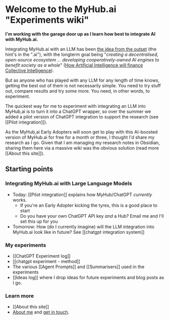 # Welcome to the MyHub.ai "Experiments wiki"

**I'm working with the garage door up as I learn how best to integrate AI with MyHub.ai.**

Integrating MyHub.ai with an LLM has been [the idea from the outset](https://mathewlowry.medium.com/a-minimum-viable-ecosystem-for-collective-intelligence-7738848ce9c4) (the hint's in the ".ai"), with the longterm goal being "*creating a decentralised, open-source ecosystem ... developing cooperatively-owned AI engines to benefit society as a whole*" ([How Artificial Intelligence will finance Collective Intelligence](https://mathewlowry.medium.com/how-artificial-intelligence-will-finance-collective-intelligence-5d17adcce98b)).

But as anyone who has played with any LLM for any length of time knows, getting the best out of them is not necessarily simple. You need to try stuff out, compare results and try some more. You need, in other words, to experiment.

The quickest way for me to experiment with integrating an LLM into MyHub,ai is to turn it into a ChatGPT wrapper, so over the summer we added a pilot version of ChatGPT integration to support the research (see [[Pilot integration]]). 

As the MyHub,ai Early Adopters will soon get to play with this AI-boosted version of MyHub.ai for free for a month or three, I thought I'd share my research as I go. Given that I am managing my research notes in Obsidian, sharing them here via a massive wiki was the obvious solution (read more [[About this site]]).  

## Starting points

### Integrating MyHub.ai with Large Language Models

* Today: [[Pilot integration]] explains how MyHub/ChatGPT *currently* works. 
	* If you're an Early Adopter kicking the tyres, this is a good place to start 
	* Do you have your own ChatGPT API key *and* a Hub? Email me and I'll set this up for you
* Tomorrow: How (do I currently imagine) will the LLM integration into MyHub.ai look like in future? See [[chatgpt integration system]]

### My experiments

* [[ChatGPT Experiment log]]
* [[chatgpt experiment - method]] 
* The various [[Agent Prompts]] and [[Summarisers]] used in the experiments
* [[Ideas log]] where I drop ideas for future experiments and blog posts as I go.
  
### Learn more

* [[About this site]]
* [About me](https://myhub.ai/@mathewlowry/about/) and [get in touch](https://myhub.ai/@mathewlowry/about/#contact).